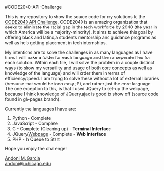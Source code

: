 #CODE2040-API-Challenge

This is my repository to show the source code for my solutions to the [CODE2040 API Challenge](http://challenge.code2040.org/).  CODE2040 is an amazing organization that seeks to eliminate the racial gap in the tech workforce by 2040 (the year in which America will be a majority-minority).  It aims to achieve this goal by offering black and latino/a students mentorship and guidance programs as well as help getting placement in tech internships.

My intentions are to solve the challenges in as many languages as I have time. I will make a folder for each language and then a seperate files for each solution. Within each file, I will solve the problem in a couple distinct ways (to show my versatility and usage of both core concepts as well as knowledge of the language) and will order them in terms of efficiency/speed. I am trying to solve these without a lot of external libraries (because that would be tooo easy ;P), and rather just the core language.  The one exception to this, is that I used JQuery to set-up the webpage, because I think knowledge of JQuery.ajax is good to show off (source code found in gh-pages branch).

Currently the languages I have are:

1. Python - Complete
2. JavaScript - Complete
3. C - Complete (Cleaning up) - **Terminal Interface**
4. JQuery/[Webpage](http://andonigarcia.github.io/CODE2040-API-Challenge) - Complete - **Web Interface**
4. PHP - In Queue to Start

Hope you enjoy the challenge!

[Andoni M. Garcia](http://andonigarcia.github.io/)<br />
[andoni@uchicago.edu](mailto:andoni@uchicago.edu)
